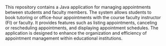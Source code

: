              
This repository contains a Java application for managing appointments between students and faculty members. The system allows students to book tutoring or office-hour appointments with the course faculty instructor (FI) or faculty. It provides features such as listing appointments, canceling or rescheduling appointments, and displaying appointment schedules. The application is designed to enhance the organization and efficiency of appointment management within educational institutions.
